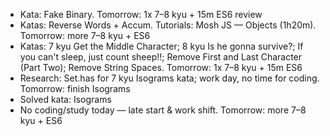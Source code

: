 - Kata: Fake Binary. Tomorrow: 1x 7–8 kyu + 15m ES6 review
- Katas: Reverse Words + Accum. Tutorials: Mosh JS — Objects (1h20m). Tomorrow: more 7–8 kyu + ES6
- Katas: 7 kyu Get the Middle Character; 8 kyu Is he gonna survive?; If you can't sleep, just count sheep!!; Remove First and Last Character (Part Two); Remove String Spaces. Tomorrow: 1x 7–8 kyu + 15m ES6
- Research: Set.has for 7 kyu Isograms kata; work day, no time for coding. Tomorrow: finish Isograms
- Solved kata: Isograms
- No coding/study today — late start & work shift. Tomorrow: more 7–8 kyu + ES6
